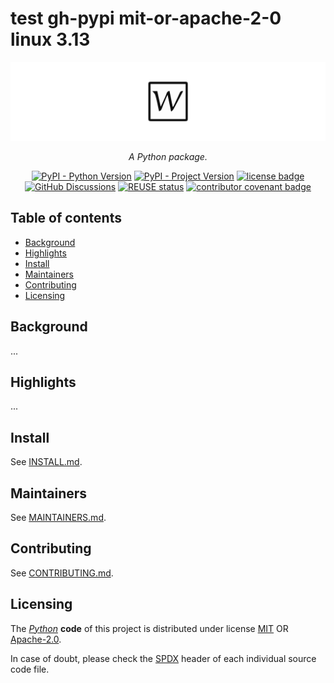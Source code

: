 <!--
SPDX-FileCopyrightText: © 2025 Romain Brault <mail@romainbrault.com>

SPDX-License-Identifier: MIT OR Apache-2.0
-->

# test gh-pypi mit-or-apache-2-0 linux 3.13

![test gh-pypi mit-or-apache-2-0 linux 3.13 banner](docs/_static/banner.svg)
<div align="center">
    <p>
        <em>
            A Python package.
        </em>
    </p>
    <p>
        <a href="https://www.python.org"><img alt="PyPI - Python Version" src="https://img.shields.io/pypi/pyversions/test-gh-pypi-mit-or-apache-2-0-linux-313.svg?logo=Python&logoColor=ffd43b"/></a>
        <a href="https://pypi.org/project/test-gh-pypi-mit-or-apache-2-0-linux-313"><img alt="PyPI - Project Version" src="https://img.shields.io/pypi/v/test-gh-pypi-mit-or-apache-2-0-linux-313.svg?logo=PyPI&logoColor=ffd43b"/></a>
        <a href="https://spdx.org/licenses"><img alt="license badge" src="https://img.shields.io/badge/📝_License-MIT OR Apache--2.0-4CAF50.svg"/></a>
        <a href="https://github.com/whiteprints-tests/test-gh-pypi-mit-or-apache-2-0-linux-313/discussions"><img alt="GitHub Discussions" src="https://img.shields.io/github/discussions/whiteprints-tests/test-gh-pypi-mit-or-apache-2-0-linux-313.svg?logo=GitHub"></a>
        <a href="https://api.reuse.software/info/github.com/whiteprints-tests/test-gh-pypi-mit-or-apache-2-0-linux-313"><img alt="REUSE status" src="https://api.reuse.software/badge/github.com/whiteprints-tests/test-gh-pypi-mit-or-apache-2-0-linux-313"/></a>
        <a href="https://www.contributor-covenant.org/version/2/1/code_of_conduct/"><img alt="contributor covenant badge" src="https://img.shields.io/badge/Contributor_Covenant-2.1-4BAAAA.svg?logo=contributorcovenant"/></a>
    </p>
</div>

## Table of contents

- [Background](#background)
- [Highlights](#highlights)
- [Install](#install)
- [Maintainers](#maintainers)
- [Contributing](#contributing)
- [Licensing](#licensing)

## Background

...

## Highlights

...

## Install

See [INSTALL.md](INSTALL.md).

## Maintainers

See [MAINTAINERS.md](MAINTAINERS.md).

## Contributing

See [CONTRIBUTING.md](CONTRIBUTING.md).

## Licensing

The _[Python]_ **code** of this project is distributed under license [MIT](https://spdx.org/licenses/MIT) OR [Apache-2.0](https://spdx.org/licenses/Apache-2.0).

In case of doubt, please check the [SPDX] header of each individual source code file.

[Python]: https://www.python.org/
[SPDX]: https://spdx.dev/
[REUSE]: https://reuse.software/

